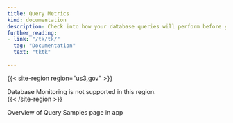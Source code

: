 ```yaml
---
title: Query Metrics
kind: documentation
description: Check into how your database queries will perform before you make the changes
further_reading:
- link: "/tk/tk/"
  tag: "Documentation"
  text: "tktk"
  
---
```


{{< site-region region="us3,gov" >}} 
<div class="alert alert-warning">Database Monitoring is not supported in this region.</div>
{{< /site-region >}}


Overview of Query Samples page in app